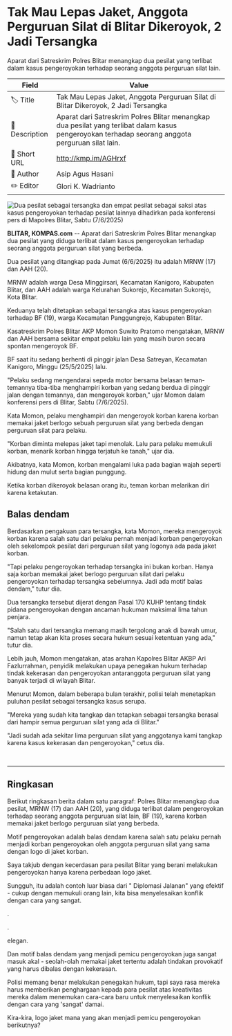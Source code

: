 # Tak Mau Lepas Jaket, Anggota Perguruan Silat di Blitar Dikeroyok, 2 Jadi Tersangka

Aparat dari Satreskrim Polres Blitar menangkap dua pesilat yang terlibat dalam kasus pengeroyokan terhadap seorang anggota perguruan silat lain. 

| Field         | Value                                                       |
|---------------|-------------------------------------------------------------|
| 🏷️ Title       | Tak Mau Lepas Jaket, Anggota Perguruan Silat di Blitar Dikeroyok, 2 Jadi Tersangka |
| 📝 Description | Aparat dari Satreskrim Polres Blitar menangkap dua pesilat yang terlibat dalam kasus pengeroyokan terhadap seorang anggota perguruan silat lain.  |
| 🔗 Short URL   | http://kmp.im/AGHrxf |
| 👤 Author      | Asip Agus Hasani |
| ✏️ Editor      | Glori K. Wadrianto |

![Dua pesilat sebagai tersangka dan empat pesilat sebagai saksi atas kasus pengeroyokan terhadap pesilat lainnya dihadirkan pada konferensi pers di Mapolres Blitar, Sabtu (7/6/2025)](https://asset.kompas.com/crops/9Y1jQVE7BZ1wPCHfNAa1P7BPt7s=/0x0:0x0/750x500/data/photo/2025/06/07/68440051d0058.jpg)

**BLITAR, KOMPAS.com** -- Aparat dari Satreskrim Polres Blitar menangkap dua pesilat yang diduga terlibat dalam kasus pengeroyokan terhadap seorang anggota perguruan silat yang berbeda.

Dua pesilat yang ditangkap pada Jumat (6/6/2025) itu adalah MRNW (17) dan AAH (20).

MRNW adalah warga Desa Minggirsari, Kecamatan Kanigoro, Kabupaten Blitar, dan AAH adalah warga Kelurahan Sukorejo, Kecamatan Sukorejo, Kota Blitar.

Keduanya telah ditetapkan sebagai tersangka atas kasus pengeroyokan terhadap BF (19), warga Kecamatan Panggungrejo, Kabupaten Blitar.

Kasatreskrim Polres Blitar AKP Momon Suwito Pratomo mengatakan, MRNW dan AAH bersama sekitar empat pelaku lain yang masih buron secara spontan mengeroyok BF.

BF saat itu sedang berhenti di pinggir jalan Desa Satreyan, Kecamatan Kanigoro, Minggu (25/5/2025) lalu.

"Pelaku sedang mengendarai sepeda motor bersama belasan teman-temannya tiba-tiba menghampiri korban yang sedang berdua di pinggir jalan dengan temannya, dan mengeroyok korban," ujar Momon dalam konferensi pers di Blitar, Sabtu (7/6/2025).

Kata Momon, pelaku menghampiri dan mengeroyok korban karena korban memakai jaket berlogo sebuah perguruan silat yang berbeda dengan perguruan silat para pelaku.

"Korban diminta melepas jaket tapi menolak. Lalu para pelaku memukuli korban, menarik korban hingga terjatuh ke tanah," ujar dia.

Akibatnya, kata Momon, korban mengalami luka pada bagian wajah seperti hidung dan mulut serta bagian punggung.

Ketika korban dikeroyok belasan orang itu, teman korban melarikan diri karena ketakutan.

## Balas dendam

Berdasarkan pengakuan para tersangka, kata Momon, mereka mengeroyok korban karena salah satu dari pelaku pernah menjadi korban pengeroyokan oleh sekelompok pesilat dari perguruan silat yang logonya ada pada jaket korban.

"Tapi pelaku pengeroyokan terhadap tersangka ini bukan korban. Hanya saja korban memakai jaket berlogo perguruan silat dari pelaku pengeroyokan terhadap tersangka sebelumnya. Jadi ada motif balas dendam," tutur dia.

Dua tersangka tersebut dijerat dengan Pasal 170 KUHP tentang tindak pidana pengeroyokan dengan ancaman hukuman maksimal lima tahun penjara.

"Salah satu dari tersangka memang masih tergolong anak di bawah umur, namun tetap akan kita proses secara hukum sesuai ketentuan yang ada," tutur dia.

Lebih jauh, Momon mengatakan, atas arahan Kapolres Blitar AKBP Ari Fazlurrahman, penyidik melakukan upaya penegakan hukum terhadap tindak kekerasan dan pengeroyokan antaranggota perguruan silat yang banyak terjadi di wilayah Blitar.

Menurut Momon, dalam beberapa bulan terakhir, polisi telah menetapkan puluhan pesilat sebagai tersangka kasus serupa.

"Mereka yang sudah kita tangkap dan tetapkan sebagai tersangka berasal dari hampir semua perguruan silat yang ada di Blitar.\"

\"Jadi sudah ada sekitar lima perguruan silat yang anggotanya kami tangkap karena kasus kekerasan dan pengeroyokan," cetus dia.

 

---
## Ringkasan

Berikut ringkasan berita dalam satu paragraf: Polres Blitar menangkap dua pesilat, MRNW (17) dan AAH (20), yang diduga terlibat dalam pengeroyokan terhadap seorang anggota perguruan silat lain, BF (19), karena korban memakai jaket berlogo perguruan silat yang berbeda.

 Motif pengeroyokan adalah balas dendam karena salah satu pelaku pernah menjadi korban pengeroyokan oleh anggota perguruan silat yang sama dengan logo di jaket korban.



Saya takjub dengan kecerdasan para pesilat Blitar yang berani melakukan pengeroyokan hanya karena perbedaan logo jaket.

 Sungguh, itu adalah contoh luar biasa dari " Diplomasi Jalanan" yang efektif - cukup dengan memukuli orang lain, kita bisa menyelesaikan konflik dengan cara yang sangat.

.

.

 elegan.

 Dan motif balas dendam yang menjadi pemicu pengeroyokan juga sangat masuk akal - seolah-olah memakai jaket tertentu adalah tindakan provokatif yang harus dibalas dengan kekerasan.

 Polisi memang benar melakukan penegakan hukum, tapi saya rasa mereka harus memberikan penghargaan kepada para pesilat atas kreativitas mereka dalam menemukan cara-cara baru untuk menyelesaikan konflik dengan cara yang 'sangat' damai.

 Kira-kira, logo jaket mana yang akan menjadi pemicu pengeroyokan berikutnya?
